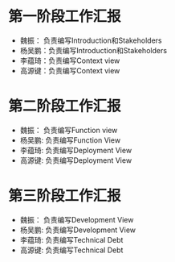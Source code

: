 # 第一阶段工作汇报
* 魏振：  负责编写Introduction和Stakeholders
* 杨吴鹏：负责编写Introduction和Stakeholders
* 李蕴琦：负责编写Context view
* 高源键：负责编写Context view

# 第二阶段工作汇报
* 魏振：  负责编写Function view
* 杨吴鹏: 负责编写Function View
* 李蕴琦: 负责编写Deployment View
* 高源键: 负责编写Deployment View

# 第三阶段工作汇报
* 魏振：  负责编写Development View
* 杨吴鹏: 负责编写Development View
* 李蕴琦: 负责编写Technical Debt
* 高源键: 负责编写Technical Debt
